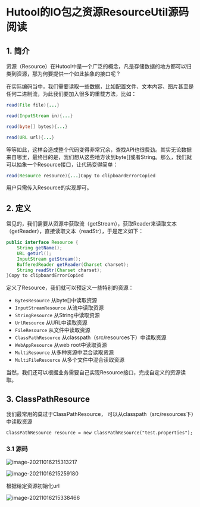 # Hutool的IO包之资源ResourceUtil源码阅读

## 1. 简介

资源（Resource）在Hutool中是一个广泛的概念，凡是存储数据的地方都可以归类到资源，那为何要提供一个如此抽象的接口呢？

在实际编码当中，我们需要读取一些数据，比如配置文件、文本内容、图片甚至是任何二进制流，为此我们要加入很多的重载方法，比如：

```java
read(File file){...}

read(InputStream in){...}

read(byte[] bytes){...}

read(URL url){...}
```

等等如此，这样会造成整个代码变得非常冗余，查找API也很费劲。其实无论数据来自哪里，最终目的是，我们想从这些地方读到byte[]或者String。那么，我们就可以抽象一个Resource接口，让代码变得简单：

```java
read(Resource resource){...}Copy to clipboardErrorCopied
```

用户只需传入Resource的实现即可。

## 2. 定义

常见的，我们需要从资源中获取流（getStream），获取Reader来读取文本（getReader），直接读取文本（readStr），于是定义如下：

```java
public interface Resource {
    String getName();
    URL getUrl();
    InputStream getStream();
    BufferedReader getReader(Charset charset);
    String readStr(Charset charset);
}Copy to clipboardErrorCopied
```

定义了Resource，我们就可以预定义一些特别的资源：

- `BytesResource` 从byte[]中读取资源
- `InputStreamResource` 从流中读取资源
- `StringResource` 从String中读取资源
- `UrlResource` 从URL中读取资源
- `FileResource` 从文件中读取资源
- `ClassPathResource` 从classpath（src/resources下）中读取资源
- `WebAppResource` 从web root中读取资源
- `MultiResource` 从多种资源中混合读取资源
- `MultiFileResource` 从多个文件中混合读取资源

当然，我们还可以根据业务需要自己实现Resource接口，完成自定义的资源读取。

## 3. ClassPathResource

我们最常用的莫过于ClassPathResource， 可以从classpath（src/resources下）中读取资源

```
ClassPathResource resource = new ClassPathResource("test.properties");
```

### 3.1 源码

![image-20211016215313217](https://gitee.com/zszdevelop/blogimage/raw/master/image-20211016215313217.png)

![image-20211016215259180](https://gitee.com/zszdevelop/blogimage/raw/master/image-20211016215259180.png)

根据给定资源初始化url

![image-20211016215338466](https://gitee.com/zszdevelop/blogimage/raw/master/image-20211016215338466.png)